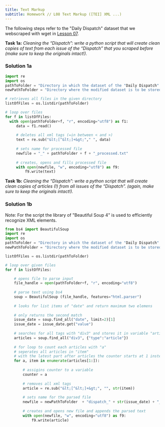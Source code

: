 ```yaml
---
title: Text Markup
subtitle: Homework // L08 Text Markup ([TEI] XML ...)
---
```

The following steps refer to the "Daily Dispatch" dataset that we webscraped with wget in [Lesson 07](https://kracauer.github.io/2019-05-07-Webscraping/).


<b>Task 1a:</b>
<i>Cleaning the “Dispatch”: write a python script that will create clean copies of text from each issue of the “Dispatch” that you scraped before (make sure to keep the originals intact!).</i>

### Solution 1a

```python
import re
import os
pathToFolder = "Directory in which the dataset of the "Daily Dispatch" is located"
newPathToFolder = "Directory where the modified dataset is to be stored"

# retrieves all files in the given directory
listOfFiles = os.listdir(pathToFolder)

# loop over files
for f in listOfFiles:
  with open(pathToFolder+f, "r", encoding="utf8") as f1:
     data = f1.read()
     
     # deletes all xml tags (=in between < and >)
     text = re.sub("&lt;[^&lt;]+&gt;"," ", data)
     
     # sets name for processed file
     newfile = "_" + pathToFolder + f + "_processed.txt"
     
     # creates, opens and fills processed file
     with open(newfile, "w", encoding="utf8") as f9:
         f9.write(text)
```

<b>Task 1b:</b>
<i>Cleaning the “Dispatch”: write a python script that will create clean copies of articles (!) from all issues of the “Dispatch”. (again, make sure to keep the originals intact!).</i>

### Solution 1b

Note: For the script the library of "Beautiful Soup 4" is used to efficiently recognize XML elements.

```python
from bs4 import BeautifulSoup
import re
import os
pathToFolder = "Directory in which the dataset of the "Daily Dispatch" is located"
newPathToFolder = "Directory where the modified dataset is to be stored"

listOfFiles = os.listdir(pathToFolder)

# loop over given files
for f in listOfFiles:

    # opens file to parse input
    file_handle = open(pathToFolder+f, "r", encoding="utf8")
    
    # parse text using bs4
    soup = BeautifulSoup (file_handle, features="html.parser")
    
    # looks for list items of "date" and return maximum two elemens
    
    # only returns the second match
    issue_date = soup.find_all("date", limit=2)[1] 
    issue_date = issue_date.get("value")
    
    # searches for all tags with "div3" and stores it in variable "articles"
    articles = soup.find_all("div3", {"type":"article"})
    
    # for loop to count each articles with "a"
    # seperates all articles in "item"
    # with the latest part after articles the counter starts at 1 instead of 0
    for a, item in enumerate(articles[1:]):
    
        # assigins counter to a variable
        counter = a
        
        # removes all xml tags
        article = re.sub("&lt;[^&lt;]+&gt;", "", str(item))
        
        # sets name for the parsed file
        newfile = newPathToFolder  + "dispatch_" + str(issue_date) + "_article_no_" + str(counter) + ".txt"
        
        # creates and opens new file and appends the parsed text
        with open(newfile, "w", encoding="utf8") as f9:
            f9.write(article)
```
